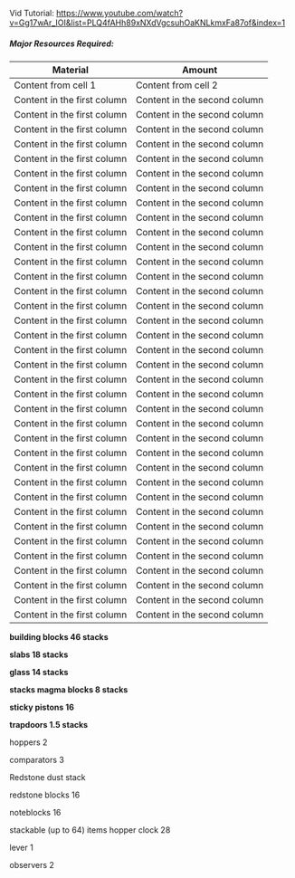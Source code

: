 Vid Tutorial: https://www.youtube.com/watch?v=Gg17wAr_IOI&list=PLQ4fAHh89xNXdVgcsuhOaKNLkmxFa87of&index=1
##### Major Resources Required:

Material | Amount 
------------ | ------------ 
Content from cell 1 | Content from cell 2 
Content in the first column | Content in the second column
Content in the first column | Content in the second column
Content in the first column | Content in the second column
Content in the first column | Content in the second column
Content in the first column | Content in the second column
Content in the first column | Content in the second column
Content in the first column | Content in the second column
Content in the first column | Content in the second column
Content in the first column | Content in the second column
Content in the first column | Content in the second column
Content in the first column | Content in the second column
Content in the first column | Content in the second column
Content in the first column | Content in the second column
Content in the first column | Content in the second column
Content in the first column | Content in the second column
Content in the first column | Content in the second column
Content in the first column | Content in the second column
Content in the first column | Content in the second column
Content in the first column | Content in the second column
Content in the first column | Content in the second column
Content in the first column | Content in the second column
Content in the first column | Content in the second column
Content in the first column | Content in the second column
Content in the first column | Content in the second column
Content in the first column | Content in the second column
Content in the first column | Content in the second column
Content in the first column | Content in the second column
Content in the first column | Content in the second column
Content in the first column | Content in the second column
Content in the first column | Content in the second column
Content in the first column | Content in the second column
Content in the first column | Content in the second column
Content in the first column | Content in the second column
Content in the first column | Content in the second column
Content in the first column | Content in the second column
Content in the first column | Content in the second column






**building blocks
	46 stacks**


**slabs
	18 stacks**

**glass
	14 stacks**

**stacks magma blocks
	8 stacks**

**sticky pistons
	16**

**trapdoors 
	1.5 stacks**

hoppers
	2

comparators
	3

Redstone dust
	stack

redstone blocks
	16

noteblocks 
	16
	
stackable (up to 64) items hopper clock 
	28

lever
	1

observers
	2